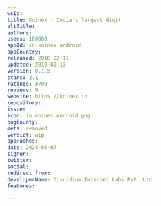 ```yaml
---
wsId: 
title: Koinex - India's largest digit
altTitle: 
authors: 
users: 100000
appId: in.koinex.android
appCountry: 
released: 2018-02-11
updated: 2019-02-13
version: 0.1.5
stars: 2.1
ratings: 3700
reviews: 9
website: https://koinex.in
repository: 
issue: 
icon: in.koinex.android.png
bugbounty: 
meta: removed
verdict: wip
appHashes: 
date: 2024-05-07
signer: 
twitter: 
social: 
redirect_from: 
developerName: Discidium Internet Labs Pvt. Ltd.
features: 

---
```


